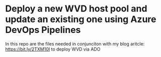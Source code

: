 # Deploy a new WVD host pool and update an existing one using Azure DevOps Pipelines

In this repo are the files needed in conjunciton with my blog aritcle: https://bit.ly/2TXM10I to deploy WVD via ADO
